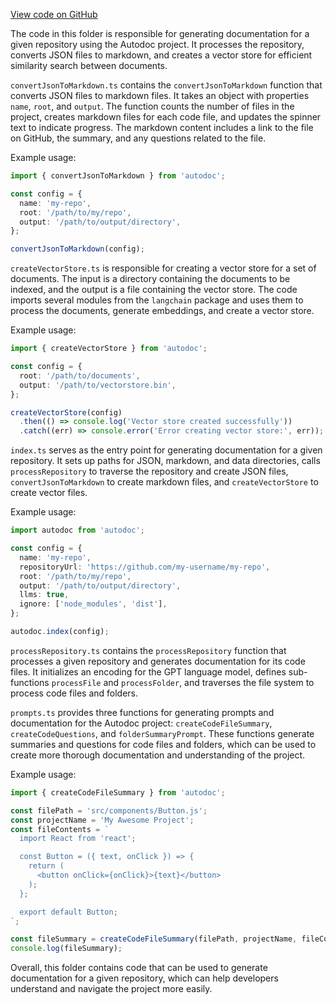 [View code on GitHub](https://github.com/context-labs/autodoc/tree/master/.autodoc/docs/json/src/cli/commands/index)

The code in this folder is responsible for generating documentation for a given repository using the Autodoc project. It processes the repository, converts JSON files to markdown, and creates a vector store for efficient similarity search between documents.

`convertJsonToMarkdown.ts` contains the `convertJsonToMarkdown` function that converts JSON files to markdown files. It takes an object with properties `name`, `root`, and `output`. The function counts the number of files in the project, creates markdown files for each code file, and updates the spinner text to indicate progress. The markdown content includes a link to the file on GitHub, the summary, and any questions related to the file.

Example usage:

```typescript
import { convertJsonToMarkdown } from 'autodoc';

const config = {
  name: 'my-repo',
  root: '/path/to/my/repo',
  output: '/path/to/output/directory',
};

convertJsonToMarkdown(config);
```

`createVectorStore.ts` is responsible for creating a vector store for a set of documents. The input is a directory containing the documents to be indexed, and the output is a file containing the vector store. The code imports several modules from the `langchain` package and uses them to process the documents, generate embeddings, and create a vector store.

Example usage:

```typescript
import { createVectorStore } from 'autodoc';

const config = {
  root: '/path/to/documents',
  output: '/path/to/vectorstore.bin',
};

createVectorStore(config)
  .then(() => console.log('Vector store created successfully'))
  .catch((err) => console.error('Error creating vector store:', err));
```

`index.ts` serves as the entry point for generating documentation for a given repository. It sets up paths for JSON, markdown, and data directories, calls `processRepository` to traverse the repository and create JSON files, `convertJsonToMarkdown` to create markdown files, and `createVectorStore` to create vector files.

Example usage:

```typescript
import autodoc from 'autodoc';

const config = {
  name: 'my-repo',
  repositoryUrl: 'https://github.com/my-username/my-repo',
  root: '/path/to/my/repo',
  output: '/path/to/output/directory',
  llms: true,
  ignore: ['node_modules', 'dist'],
};

autodoc.index(config);
```

`processRepository.ts` contains the `processRepository` function that processes a given repository and generates documentation for its code files. It initializes an encoding for the GPT language model, defines sub-functions `processFile` and `processFolder`, and traverses the file system to process code files and folders.

`prompts.ts` provides three functions for generating prompts and documentation for the Autodoc project: `createCodeFileSummary`, `createCodeQuestions`, and `folderSummaryPrompt`. These functions generate summaries and questions for code files and folders, which can be used to create more thorough documentation and understanding of the project.

Example usage:

```typescript
import { createCodeFileSummary } from 'autodoc';

const filePath = 'src/components/Button.js';
const projectName = 'My Awesome Project';
const fileContents = `
  import React from 'react';

  const Button = ({ text, onClick }) => {
    return (
      <button onClick={onClick}>{text}</button>
    );
  };

  export default Button;
`;

const fileSummary = createCodeFileSummary(filePath, projectName, fileContents);
console.log(fileSummary);
```

Overall, this folder contains code that can be used to generate documentation for a given repository, which can help developers understand and navigate the project more easily.

